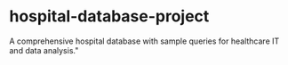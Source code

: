 # hospital-database-project
A comprehensive hospital database with sample queries for healthcare IT and data analysis."
